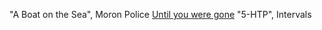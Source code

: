 "A Boat on the Sea", Moron Police
[Until you were gone](https://www.youtube.com/watch?v%253DKuz9h0dLQkU%2526loop%253D0)
"5-HTP", Intervals